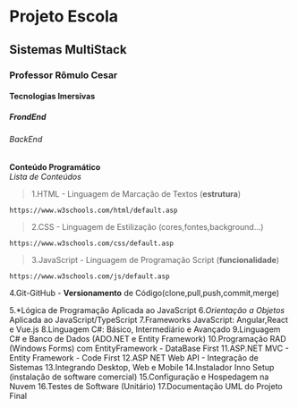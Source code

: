 <h1> Projeto Escola </h1>
<h2>Sistemas MultiStack</h2>
<h3>Professor Rômulo Cesar</h3>
<h4>Tecnologias Imersivas</h4>
<h5>FrondEnd</h5>
<h6>BackEnd</h6>

**Conteúdo Programático**<br>
*Lista de Conteúdos*

>1.HTML - Linguagem de Marcação de Textos (**estrutura**)<br>

```
https://www.w3schools.com/html/default.asp
```
>2.CSS - Linguagem de Estilização (cores,fontes,background...)

```
https://www.w3schools.com/css/default.asp
```

>3.JavaScript - Linguagem de Programação Script (**funcionalidade**)

```
https://www.w3schools.com/js/default.asp
```

4.Git-GitHub - **Versionamento** de Código(clone,pull,push,commit,merge)

5.*Lógica de Programação Aplicada ao JavaScript
6.*Orientação a Objetos* Aplicada ao JavaScript/TypeScript
7.Frameworks JavaScript: Angular,React e Vue.js
8.Linguagem C#: Básico, Intermediário e Avançado
9.Linguagem C# e Banco de Dados (ADO.NET e Entity Framework)
10.Programação RAD (Windows Forms) com EntityFramework - DataBase First
11.ASP.NET MVC - Entity Framework - Code First
12.ASP NET Web API - Integração de Sistemas
13.Integrando Desktop, Web e Mobile
14.Instalador Inno Setup (instalação de software comercial)
15.Configuração e Hospedagem na Nuvem
16.Testes de Software (Unitário)
17.Documentação UML do Projeto Final
